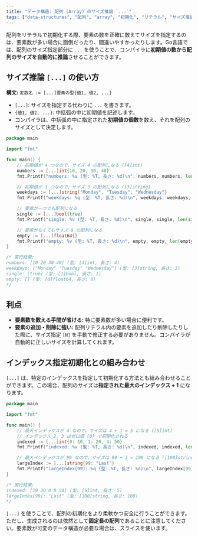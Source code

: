 ```yaml
---
title: "データ構造: 配列 (Array) のサイズ推論 `...`"
tags: ["data-structures", "配列", "array", "初期化", "リテラル", "サイズ推論", "..."]
---
```


配列をリテラルで初期化する際、要素の数を正確に数えてサイズを指定するのは、要素数が多い場合に面倒だったり、間違いやすかったりします。Go言語では、配列のサイズ指定部分に `...` を使うことで、コンパイラに**初期値の数から配列のサイズを自動的に推論**させることができます。

## サイズ推論 `[...]` の使い方

**構文:** `変数名 := [...]要素の型{値1, 値2, ...}`

*   `[...]`: サイズを指定する代わりに `...` を書きます。
*   `{値1, 値2, ...}`: 中括弧の中に初期値を記述します。
*   コンパイラは、中括弧の中に指定された**初期値の個数**を数え、それを配列のサイズとして決定します。

```go title="[...] を使ったサイズ推論"
package main

import "fmt"

func main() {
	// 初期値が 4 つなので、サイズ 4 の配列になる ([4]int)
	numbers := [...]int{10, 20, 30, 40}
	fmt.Printf("numbers: %v (型: %T, 長さ: %d)\n", numbers, numbers, len(numbers))

	// 初期値が 3 つなので、サイズ 3 の配列になる ([3]string)
	weekdays := [...]string{"Monday", "Tuesday", "Wednesday"}
	fmt.Printf("weekdays: %q (型: %T, 長さ: %d)\n", weekdays, weekdays, len(weekdays))

	// 要素が一つでも配列になる
	single := [...]bool{true}
	fmt.Printf("single: %v (型: %T, 長さ: %d)\n", single, single, len(single)) // 型は [1]bool

	// 要素がなくてもサイズ 0 の配列になる
	empty := [...]float64{}
	fmt.Printf("empty: %v (型: %T, 長さ: %d)\n", empty, empty, len(empty)) // 型は [0]float64
}

/* 実行結果:
numbers: [10 20 30 40] (型: [4]int, 長さ: 4)
weekdays: ["Monday" "Tuesday" "Wednesday"] (型: [3]string, 長さ: 3)
single: [true] (型: [1]bool, 長さ: 1)
empty: [] (型: [0]float64, 長さ: 0)
*/
```

## 利点

*   **要素数を数える手間が省ける:** 特に要素数が多い場合に便利です。
*   **要素の追加・削除に強い:** 配列リテラル内の要素を追加したり削除したりした際に、サイズ指定 `[N]` を手動で修正する必要がありません。コンパイラが自動的に正しいサイズを計算してくれます。

## インデックス指定初期化との組み合わせ

`[...]` は、特定のインデックスを指定して初期化する方法とも組み合わせることができます。この場合、配列のサイズは**指定された最大のインデックス + 1** になります。

```go title="[...] とインデックス指定の組み合わせ"
package main

import "fmt"

func main() {
	// 最大インデックスが 4 なので、サイズは 4 + 1 = 5 になる ([5]int)
	// インデックス 2, 3 はゼロ値 (0) で初期化される
	indexed := [...]int{0: 10, 1: 20, 4: 50}
	fmt.Printf("indexed: %v (型: %T, 長さ: %d)\n", indexed, indexed, len(indexed))

	// 最大インデックスが 99 なので、サイズは 99 + 1 = 100 になる ([100]string)
	largeIndex := [...]string{99: "Last"}
	fmt.Printf("largeIndex[99]: %q (型: %T, 長さ: %d)\n", largeIndex[99], largeIndex, len(largeIndex))
}

/* 実行結果:
indexed: [10 20 0 0 50] (型: [5]int, 長さ: 5)
largeIndex[99]: "Last" (型: [100]string, 長さ: 100)
*/
```

`[...]` を使うことで、配列の初期化をより柔軟かつ安全に行うことができます。ただし、生成されるのは依然として**固定長の配列**であることに注意してください。要素数が可変のデータ構造が必要な場合は、スライスを使います。